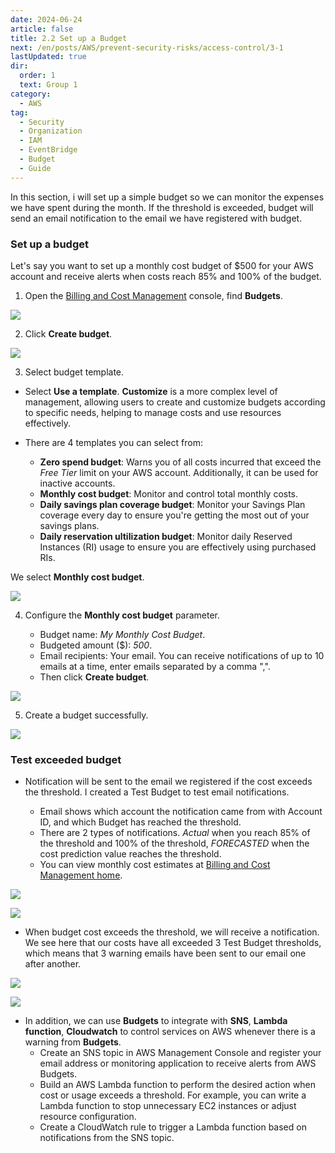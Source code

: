 ```yaml
---
date: 2024-06-24
article: false
title: 2.2 Set up a Budget
next: /en/posts/AWS/prevent-security-risks/access-control/3-1
lastUpdated: true
dir:
  order: 1
  text: Group 1
category:
  - AWS
tag:
  - Security
  - Organization
  - IAM
  - EventBridge
  - Budget
  - Guide
---
```


In this section, i will set up a simple budget so we can monitor the expenses we have spent during the month. If the threshold is exceeded, budget will send an email notification to the email we have registered with budget.

### Set up a budget

Let's say you want to set up a monthly cost budget of $500 for your AWS account and receive alerts when costs reach 85% and 100% of the budget.

1. Open the [Billing and Cost Management](https://console.aws.amazon.com/costmanagement) console, find **Budgets**.

![](/storage/prevent-security-risks/budget-2_1.png)

2. Click **Create budget**.

![](/storage/prevent-security-risks/budget-2_2.png)

3. Select budget template.

- Select **Use a template**. **Customize** is a more complex level of management, allowing users to create and customize budgets according to specific needs, helping to manage costs and use resources effectively.

- There are 4 templates you can select from:
  - **Zero spend budget**: Warns you of all costs incurred that exceed the _Free Tier_ limit on your AWS account. Additionally, it can be used for inactive accounts.
  - **Monthly cost budget**: Monitor and control total monthly costs.
  - **Daily savings plan coverage budget**: Monitor your Savings Plan coverage every day to ensure you're getting the most out of your savings plans.
  - **Daily reservation ultilization budget**: Monitor daily Reserved Instances (RI) usage to ensure you are effectively using purchased RIs.

We select **Monthly cost budget**.

![](/storage/prevent-security-risks/budget-2_3.png)

4. Configure the **Monthly cost budget** parameter.

   - Budget name: _My Monthly Cost Budget_.
   - Budgeted amount ($): _500_.
   - Email recipients: Your email. You can receive notifications of up to 10 emails at a time, enter emails separated by a comma ",".
   - Then click **Create budget**.

![](/storage/prevent-security-risks/budget-2_4.png)

5. Create a budget successfully.

![](/storage/prevent-security-risks/budget-2_5.png)

### Test exceeded budget

- Notification will be sent to the email we registered if the cost exceeds the threshold. I created a Test Budget to test email notifications.

  - Email shows which account the notification came from with Account ID, and which Budget has reached the threshold.
  - There are 2 types of notifications. _Actual_ when you reach 85% of the threshold and 100% of the threshold, _FORECASTED_ when the cost prediction value reaches the threshold.
  - You can view monthly cost estimates at [Billing and Cost Management home](https://console.aws.amazon.com/costmanagement).

![](/storage/prevent-security-risks/budget-2_6.png)

![](/storage/prevent-security-risks/budget-2_7.png)

- When budget cost exceeds the threshold, we will receive a notification. We see here that our costs have all exceeded 3 Test Budget thresholds, which means that 3 warning emails have been sent to our email one after another.

![](/storage/prevent-security-risks/budget-2_8.png)

![](/storage/prevent-security-risks/budget-2_9.png)

- In addition, we can use **Budgets** to integrate with **SNS**, **Lambda function**, **Cloudwatch** to control services on AWS whenever there is a warning from **Budgets**.
  - Create an SNS topic in AWS Management Console and register your email address or monitoring application to receive alerts from AWS Budgets.
  - Build an AWS Lambda function to perform the desired action when cost or usage exceeds a threshold. For example, you can write a Lambda function to stop unnecessary EC2 instances or adjust resource configuration.
  - Create a CloudWatch rule to trigger a Lambda function based on notifications from the SNS topic.
